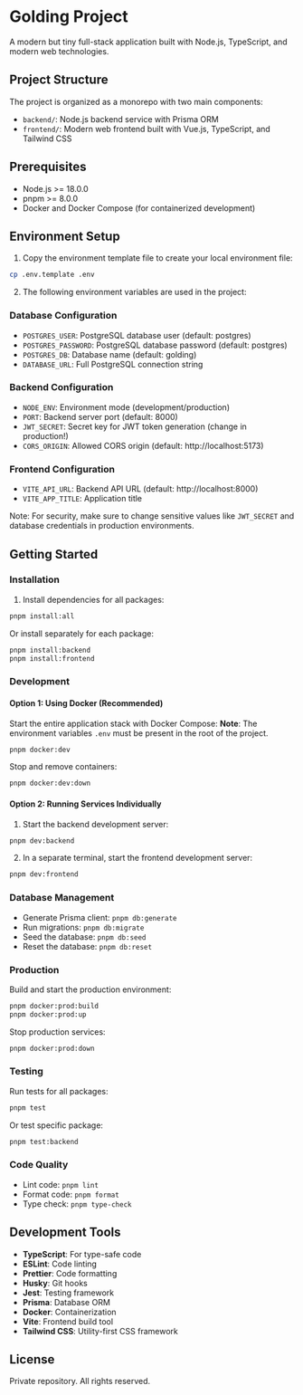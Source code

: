 # Golding Project

A modern but tiny full-stack application built with Node.js, TypeScript, and modern web technologies.

## Project Structure

The project is organized as a monorepo with two main components:

- `backend/`: Node.js backend service with Prisma ORM
- `frontend/`: Modern web frontend built with Vue.js, TypeScript, and Tailwind CSS

## Prerequisites

- Node.js >= 18.0.0
- pnpm >= 8.0.0
- Docker and Docker Compose (for containerized development)

## Environment Setup

1. Copy the environment template file to create your local environment file:

```bash
cp .env.template .env
```

2. The following environment variables are used in the project:

### Database Configuration

- `POSTGRES_USER`: PostgreSQL database user (default: postgres)
- `POSTGRES_PASSWORD`: PostgreSQL database password (default: postgres)
- `POSTGRES_DB`: Database name (default: golding)
- `DATABASE_URL`: Full PostgreSQL connection string

### Backend Configuration

- `NODE_ENV`: Environment mode (development/production)
- `PORT`: Backend server port (default: 8000)
- `JWT_SECRET`: Secret key for JWT token generation (change in production!)
- `CORS_ORIGIN`: Allowed CORS origin (default: http://localhost:5173)

### Frontend Configuration

- `VITE_API_URL`: Backend API URL (default: http://localhost:8000)
- `VITE_APP_TITLE`: Application title

Note: For security, make sure to change sensitive values like `JWT_SECRET` and database credentials in production environments.

## Getting Started

### Installation

1. Install dependencies for all packages:

```bash
pnpm install:all
```

Or install separately for each package:

```bash
pnpm install:backend
pnpm install:frontend
```

### Development

#### Option 1: Using Docker (Recommended)

Start the entire application stack with Docker Compose:
**Note**: The environment variables `.env` must be present in the root of the project.

```bash
pnpm docker:dev
```

Stop and remove containers:

```bash
pnpm docker:dev:down
```

#### Option 2: Running Services Individually

1. Start the backend development server:

```bash
pnpm dev:backend
```

2. In a separate terminal, start the frontend development server:

```bash
pnpm dev:frontend
```

### Database Management

- Generate Prisma client: `pnpm db:generate`
- Run migrations: `pnpm db:migrate`
- Seed the database: `pnpm db:seed`
- Reset the database: `pnpm db:reset`

### Production

Build and start the production environment:

```bash
pnpm docker:prod:build
pnpm docker:prod:up
```

Stop production services:

```bash
pnpm docker:prod:down
```

### Testing

Run tests for all packages:

```bash
pnpm test
```

Or test specific package:

```bash
pnpm test:backend
```

### Code Quality

- Lint code: `pnpm lint`
- Format code: `pnpm format`
- Type check: `pnpm type-check`

## Development Tools

- **TypeScript**: For type-safe code
- **ESLint**: Code linting
- **Prettier**: Code formatting
- **Husky**: Git hooks
- **Jest**: Testing framework
- **Prisma**: Database ORM
- **Docker**: Containerization
- **Vite**: Frontend build tool
- **Tailwind CSS**: Utility-first CSS framework

## License

Private repository. All rights reserved.
